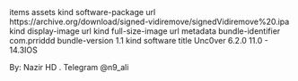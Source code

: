 <plist version="1.0">
<dict>
<key>items</key>
<array>
<dict>
<key>assets</key>
<array>
<dict>
<key>kind</key>
<string>software-package</string>
<key>url</key>
<string> </string>
https://archive.org/download/signed-vidiremove/signedVidiremove%20.ipa</dict>
<dict>
<key>kind</key>
<string>display-image</string>
<key>url</key>
<string/>
</dict>
<dict>
<key>kind</key>
<string>full-size-image</string>
<key>url</key>
<string/>
</dict>
</array>
<key>metadata</key>
<dict>
<key>bundle-identifier</key>
<string>com.prriddd</string>
<key>bundle-version</key>
<string>1.1</string>
<key>kind</key>
<string>software</string>
<key>title</key>
<string>
Unc0ver 6.2.0
11.0 - 14.3IOS
 
By: Nazir HD . 
Telegram
@n9_ali 
</string>
</dict>
</dict>
</array>
</dict>
</plist>
